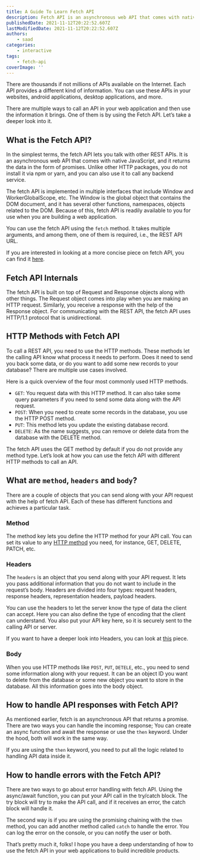 ```yaml
---
title: A Guide To Learn Fetch API
description: Fetch API is an asynchronous web API that comes with native JavaScript, and it returns the data in the form of promises. In this piece, let's take a look at how you can use Fetch API in your web apps.
publishedDate: 2021-11-12T20:22:52.607Z
lastModifiedDate: 2021-11-12T20:22:52.607Z
authors:
    - saad
categories:
    - interactive
tags:
    - fetch-api
coverImage: ''
---
```


<Lead>

There are thousands if not millions of APIs available on the Internet. Each API provides a different kind of information. You can use these APIs in your websites, android applications, desktop applications, and more.

</Lead>

There are multiple ways to call an API in your web application and then use the information it brings. One of them is by using the Fetch API. Let’s take a deeper look into it.

## What is the Fetch API?

In the simplest terms, the fetch API lets you talk with other REST APIs. It is an asynchronous web API that comes with native JavaScript, and it returns the data in the form of promises. Unlike other HTTP packages, you do not install it via npm or yarn, and you can also use it to call any backend service.

The fetch API is implemented in multiple interfaces that include Window and WorkerGlobalScope, etc. The Window is the global object that contains the DOM document, and it has several other functions, namespaces, objects related to the DOM. Because of this, fetch API is readily available to you for use when you are building a web application.

You can use the fetch API using the `fetch` method. It takes multiple arguments, and among them, one of them is required, i.e., the REST API URL.

If you are interested in looking at a more concise piece on fetch API, you can find it [here](https://rapidapi.com/guides/fetch-api?utm_source=RapidAPI.com/guides&utm_medium=DevRel&utm_campaign=DevRel).

## Fetch API Internals

The fetch API is built on top of Request and Response objects along with other things.
The Request object comes into play when you are making an HTTP request. Similarly, you receive a response with the help of the Response object. For communicating with the REST API, the fetch API uses HTTP/1.1 protocol that is unidirectional.

## HTTP Methods with Fetch API

To call a REST API, you need to use the HTTP methods. These methods let the calling API know what process it needs to perform. Does it need to send you back some data, or do you want to add some new records to your database? There are multiple use cases involved.

Here is a quick overview of the four most commonly used HTTP methods.

-   `GET`: You request data with this HTTP method. It can also take some query parameters if you need to send some data along with the API request.
-   `POST`: When you need to create some records in the database, you use the HTTP POST method.
-   `PUT`: This method lets you update the existing database record.
-   `DELETE`: As the name suggests, you can remove or delete data from the database with the DELETE method.

The fetch API uses the GET method by default if you do not provide any method type. Let’s look at how you can use the fetch API with different HTTP methods to call an API.

<HTTPClient appName="guides" isSampleCodeVisible />

## What are `method`, `headers` and `body`?

There are a couple of objects that you can send along with your API request with the help of fetch API. Each of these has different functions and achieves a particular task.

### Method

The method key lets you define the HTTP method for your API call. You can set its value to any [HTTP method](https://rapidapi.com/guides/everything-need-know-http-request-methods?utm_source=RapidAPI.com/guides&utm_medium=DevRel&utm_campaign=DevRel) you need, for instance, GET, DELETE, PATCH, etc.

### Headers

The `headers` is an object that you send along with your API request. It lets you pass additional information that you do not want to include in the request’s body. Headers are divided into four types: request headers, response headers, representation headers, payload headers.

You can use the headers to let the server know the type of data the client can accept. Here you can also define the type of encoding that the client can understand. You also put your API key here, so it is securely sent to the calling API or server.

<HTTPClient appName="guides" isResponseHeadersVisible isSampleCodeVisible />

If you want to have a deeper look into Headers, you can look at [this](https://rapidapi.com/guides/ten-widely-used-http-headers?utm_source=RapidAPI.com/guides&utm_medium=DevRel&utm_campaign=DevRel) piece.

### Body

When you use HTTP methods like `POST`, `PUT`, `DETELE`, etc., you need to send some information along with your request. It can be an object ID you want to delete from the database or some new object you want to store in the database. All this information goes into the body object.

## How to handle API responses with Fetch API?

As mentioned earlier, fetch is an asynchronous API that returns a promise. There are two ways you can handle the incoming response; You can create an async function and await the response or use the `then` keyword. Under the hood, both will work in the same way.

If you are using the `then` keyword, you need to put all the logic related to handling API data inside it.

## How to handle errors with the Fetch API?

There are two ways to go about error handling with fetch API. Using the async/await function, you can put your API call in the try/catch block. The try block will try to make the API call, and if it receives an error, the catch block will handle it.

The second way is if you are using the promising chaining with the `then` method, you can add another method called `catch` to handle the error. You can log the error on the console, or you can notify the user or both.

That’s pretty much it, folks! I hope you have a deep understanding of how to use the fetch API in your web applications to build incredible products.
